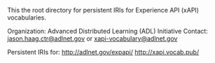 This the root directory for persistent IRIs for Experience API (xAPI) vocabularies.

Organization: Advanced Distributed Learning (ADL) Initiative
Contact: jason.haag.ctr@adlnet.gov or xapi-vocabulary@adlnet.gov

Persistent IRIs for:
http://adlnet.gov/expapi/
http://xapi.vocab.pub/


